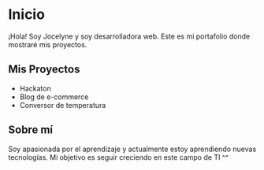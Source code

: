 # Inicio

¡Hola! Soy Jocelyne y soy desarrolladora web. Este es mi portafolio donde mostraré mis proyectos.

## Mis Proyectos

- Hackaton
- Blog de e-commerce
- Conversor de temperatura

## Sobre mí

Soy apasionada por el aprendizaje y actualmente estoy aprendiendo nuevas tecnologías. Mi objetivo es seguir creciendo en este campo de TI ^^ 

